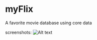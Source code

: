 # myFlix
A favorite movie database using core data

screenshots:
![Alt text](/../<screenhsots>/screen1.png?raw=true "Optional Title")
